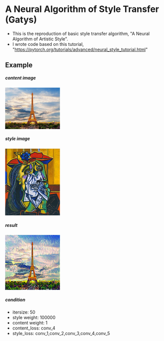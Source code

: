 # A Neural Algorithm of Style Transfer (Gatys)
- This is the reproduction of basic style transfer algorithm, "A Neural Algorithm of Artistic Style".
- I wrote code based on this tutorial, "https://pytorch.org/tutorials/advanced/neural_style_tutorial.html"

## Example
##### content image
<img src="gatys/data/content/effeltower.jpg"  width="35%" height="35%"/>


##### style image
<img src="gatys/data/style/TheWeepingWoman.jpg"  width="35%" height="35%"/>


##### result
<img src="gatys/effelTower_TheWeepingWoman.png"  width="35%" height="35%"/>

##### condition
- itersize: 50
- style weight: 100000
- content weight: 1
- content_loss: conv_4
- style_loss: conv_1,conv_2,conv_3,conv_4,conv_5
